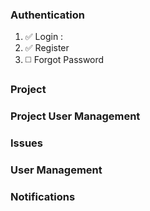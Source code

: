 ### Authentication
1. :white_check_mark: Login :
2. :white_check_mark: Register
3. :white_medium_square: Forgot Password

### Project

### Project User Management

### Issues

### User Management

### Notifications
